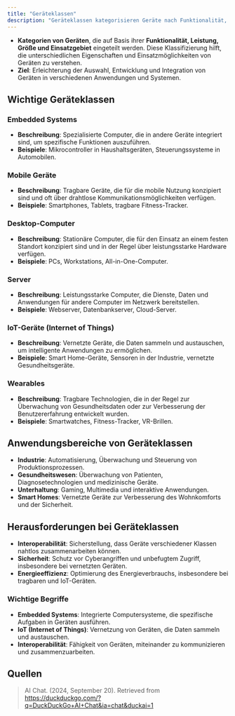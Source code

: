 ```yaml
---
title: "Geräteklassen"
description: "Geräteklassen kategorisieren Geräte nach Funktionalität, Leistung, Größe und Einsatzgebiet. Wichtige Klassen sind Embedded Systems, Mobile Geräte, Desktop-Computer, Server, IoT-Geräte und Wearables. Diese Klassifizierung hilft bei der Auswahl und Integration in verschiedenen Anwendungen."
---
```


- **Kategorien von Geräten**, die auf Basis ihrer **Funktionalität, Leistung, Größe und Einsatzgebiet** eingeteilt werden. Diese Klassifizierung hilft, die unterschiedlichen Eigenschaften und Einsatzmöglichkeiten von Geräten zu verstehen.
- **Ziel**: Erleichterung der Auswahl, Entwicklung und Integration von Geräten in verschiedenen Anwendungen und Systemen.

## Wichtige Geräteklassen

### Embedded Systems
- **Beschreibung**: Spezialisierte Computer, die in andere Geräte integriert sind, um spezifische Funktionen auszuführen.
- **Beispiele**: Mikrocontroller in Haushaltsgeräten, Steuerungssysteme in Automobilen.

### Mobile Geräte
- **Beschreibung**: Tragbare Geräte, die für die mobile Nutzung konzipiert sind und oft über drahtlose Kommunikationsmöglichkeiten verfügen.
- **Beispiele**: Smartphones, Tablets, tragbare Fitness-Tracker.

### Desktop-Computer
- **Beschreibung**: Stationäre Computer, die für den Einsatz an einem festen Standort konzipiert sind und in der Regel über leistungsstarke Hardware verfügen.
- **Beispiele**: PCs, Workstations, All-in-One-Computer.

### Server
- **Beschreibung**: Leistungsstarke Computer, die Dienste, Daten und Anwendungen für andere Computer im Netzwerk bereitstellen.
- **Beispiele**: Webserver, Datenbankserver, Cloud-Server.

### IoT-Geräte (Internet of Things)
- **Beschreibung**: Vernetzte Geräte, die Daten sammeln und austauschen, um intelligente Anwendungen zu ermöglichen.
- **Beispiele**: Smart Home-Geräte, Sensoren in der Industrie, vernetzte Gesundheitsgeräte.

### Wearables
- **Beschreibung**: Tragbare Technologien, die in der Regel zur Überwachung von Gesundheitsdaten oder zur Verbesserung der Benutzererfahrung entwickelt wurden.
- **Beispiele**: Smartwatches, Fitness-Tracker, VR-Brillen.

## Anwendungsbereiche von Geräteklassen
- **Industrie**: Automatisierung, Überwachung und Steuerung von Produktionsprozessen.
- **Gesundheitswesen**: Überwachung von Patienten, Diagnosetechnologien und medizinische Geräte.
- **Unterhaltung**: Gaming, Multimedia und interaktive Anwendungen.
- **Smart Homes**: Vernetzte Geräte zur Verbesserung des Wohnkomforts und der Sicherheit.

## Herausforderungen bei Geräteklassen
- **Interoperabilität**: Sicherstellung, dass Geräte verschiedener Klassen nahtlos zusammenarbeiten können.
- **Sicherheit**: Schutz vor Cyberangriffen und unbefugtem Zugriff, insbesondere bei vernetzten Geräten.
- **Energieeffizienz**: Optimierung des Energieverbrauchs, insbesondere bei tragbaren und IoT-Geräten.

### Wichtige Begriffe
- **Embedded Systems**: Integrierte Computersysteme, die spezifische Aufgaben in Geräten ausführen.
- **IoT (Internet of Things)**: Vernetzung von Geräten, die Daten sammeln und austauschen.
- **Interoperabilität**: Fähigkeit von Geräten, miteinander zu kommunizieren und zusammenzuarbeiten.

## Quellen

> AI Chat. (2024, September 20). Retrieved from https://duckduckgo.com/?q=DuckDuckGo+AI+Chat&ia=chat&duckai=1